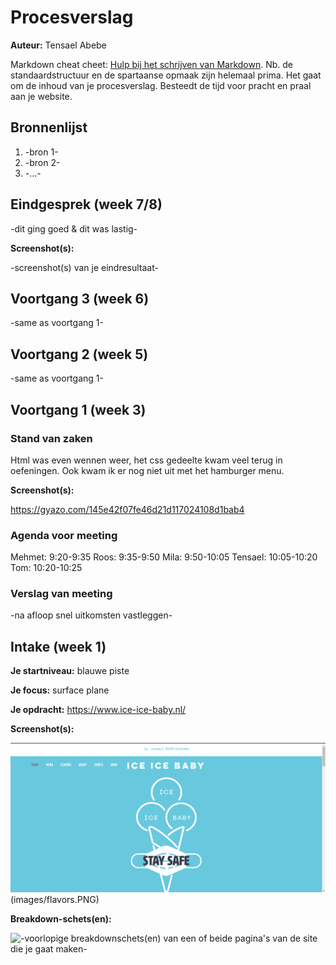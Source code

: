 # Procesverslag
**Auteur:** Tensael Abebe

Markdown cheat cheet: [Hulp bij het schrijven van Markdown](https://github.com/adam-p/markdown-here/wiki/Markdown-Cheatsheet). Nb. de standaardstructuur en de spartaanse opmaak zijn helemaal prima. Het gaat om de inhoud van je procesverslag. Besteedt de tijd voor pracht en praal aan je website.



## Bronnenlijst
1. -bron 1-
2. -bron 2-
3. -...-



## Eindgesprek (week 7/8)

-dit ging goed & dit was lastig-

**Screenshot(s):**

-screenshot(s) van je eindresultaat-



## Voortgang 3 (week 6)

-same as voortgang 1-



## Voortgang 2 (week 5)

-same as voortgang 1-



## Voortgang 1 (week 3)

### Stand van zaken

Html was even wennen weer, het css gedeelte kwam veel terug in oefeningen.
Ook kwam ik er nog niet uit met het hamburger menu.

**Screenshot(s):**

https://gyazo.com/145e42f07fe46d21d117024108d1bab4

### Agenda voor meeting

Mehmet: 9:20-9:35
Roos: 9:35-9:50
Mila: 9:50-10:05
Tensael: 10:05-10:20
Tom: 10:20-10:25

### Verslag van meeting

-na afloop snel uitkomsten vastleggen-



## Intake (week 1)

**Je startniveau:** blauwe piste

**Je focus:** surface plane

**Je opdracht:** https://www.ice-ice-baby.nl/

**Screenshot(s):**

![screenshot(s) die een goed beeld geven van de website die je gaat maken](images/home.PNG)
(images/flavors.PNG)

**Breakdown-schets(en):**

![-voorlopige breakdownschets(en) van een of beide pagina's van de site die je gaat maken-](images/breakdown-schets.png)
